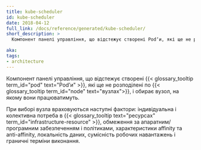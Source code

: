 ```yaml
---
title: kube-scheduler
id: kube-scheduler
date: 2018-04-12
full_link: /docs/reference/generated/kube-scheduler/
short_description: >
  Компонент панелі управління, що відстежує створені Podʼи, які ще не розподілені по вузлах, і обирає вузол, на якому вони працюватимуть.

aka:
tags:
- architecture
---
```


Компонент панелі управління, що відстежує створені {{< glossary_tooltip term_id="pod" text="Podʼи" >}}, які ще не розподілені по {{< glossary_tooltip term_id="node" text="вузлах">}}, і обирає вузол, на якому вони працюватимуть.

<!--more-->

При виборі вузла враховуються наступні фактори: індивідуальна і колективна потреба в {{< glossary_tooltip text="ресурсах" term_id="infrastructure-resource" >}}, обмеження за апаратним/програмним забезпеченням і політиками, характеристики affinity та anti-affinity, локальність даних, сумісність робочих навантажень і граничні терміни виконання.
